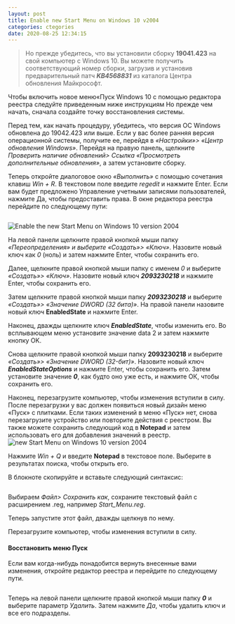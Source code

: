 ```yaml
---
layout: post
title: Enable new Start Menu on Windows 10 v2004
categories: ctegories
date: 2020-08-25 12:34:15
---
```

<!--StartFragment-->

> Но прежде убедитесь, что вы установили сборку **19041.423** на свой компьютер с Windows 10. Вы можете получить соответствующий номер сборки, загрузив и установив предварительный патч ***KB4568831*** из каталога Центра обновления Майкрософт.

<!-- /wp:quote --><!-- wp:paragraph -->

Чтобы включить новое меню«Пуск Windows 10 с помощью редактора реестра следуйте приведенным ниже инструкциям Но прежде чем начать, сначала создайте точку восстановления системы.

Перед тем, как начать процедуру, убедитесь, что версия ОС Windows обновлена до 19042.423 или выше. Если у вас более ранняя версия операционной системы, получите ее, перейдя в *«Настройки»> «Центр обновления Windows»*. Перейдя на правую панель, щелкните *Проверить наличие обновлений> Ссылка «Просмотреть дополнительные обновления»*, а затем установите сборку.

Теперь откройте диалоговое окно *«Выполнить»* с помощью сочетания клавиш *Win + R*. В текстовом поле введите *regedit* и нажмите Enter. Если вам будет предложено Управление учетными записями пользователей, нажмите Да, чтобы предоставить права. В окне редактора реестра перейдите по следующему пути:

<!-- /wp:paragraph --><!-- wp:preformatted -->

```

```

<!-- /wp:preformatted --><!-- wp:image {"align":"center","id":3449,"sizeSlug":"large"} -->

![](http://grishchuk.com.ua/wp-content/uploads/2020/08/Enable-the-new-Start-Menu-1.png "Enable the new Start Menu on Windows 10 version 2004")

<!-- /wp:image --><!-- wp:paragraph -->

На левой панели щелкните правой кнопкой мыши папку *«Переопределения» и выберите «Создать»> «Ключ»*. Назовите новый ключ как *0* (ноль) и затем нажмите Enter, чтобы сохранить его.

<!-- /wp:paragraph --><!-- wp:paragraph -->

Далее, щелкните правой кнопкой мыши папку с именем *0* и выберите *«Создать»> «Ключ»*. Назовите новый ключ ***2093230218*** и нажмите Enter, чтобы сохранить его.

<!-- /wp:paragraph --><!-- wp:paragraph -->

Затем щелкните правой кнопкой мыши папку ***2093230218*** и выберите *«Создать»> «Значение DWORD (32 бита)»*. На правой панели назовите новый ключ **EnabledState** и нажмите Enter.

<!-- /wp:paragraph --><!-- wp:paragraph -->

Наконец, дважды щелкните ключ ***EnabledState***, чтобы изменить его. Во всплывающем меню установите значение data 2 и затем нажмите кнопку OK.

Снова щелкните правой кнопкой мыши папку **2093230218** и выберите *«Создать»> «Значение DWORD (32-бит)»*. Назовите новый ключ ***EnabledStateOptions*** и нажмите Enter, чтобы сохранить его. Затем установите значение ***0***, как будто оно уже есть, и нажмите ОК, чтобы сохранить его.

Наконец, перезагрузите компьютер, чтобы изменения вступили в силу. После перезагрузки у вас должен появиться новый дизайн меню «Пуск» с плитками. Если таких изменений в меню «Пуск» нет, снова перезагрузите устройство или повторите действия с реестром. Вы также можете сохранить следующий код в **Notepad** и затем использовать его для добавления значений в реестр.![](http://grishchuk.com.ua/wp-content/uploads/2020/08/Enable-the-new-Start-Menu-..png "new Start Menu on Windows 10 version 2004")

<!-- /wp:image --><!-- wp:paragraph -->

Нажмите *Win + Q* и введите **Notepad** в текстовое поле. Выберите в результатах поиска, чтобы открыть его.

<!-- /wp:paragraph --><!-- wp:paragraph -->

В блокноте скопируйте и вставьте следующий синтаксис:

<!-- /wp:paragraph --><!-- wp:preformatted -->

```

```

<!-- /wp:preformatted --><!-- wp:paragraph -->

Выбираем *Файл> Сохранить как*, сохраните текстовый файл с расширением .reg, например *Start_Menu.reg*.

<!-- /wp:paragraph --><!-- wp:paragraph -->

Теперь запустите этот файл, дважды щелкнув по нему.

<!-- /wp:paragraph --><!-- wp:paragraph -->

Перезагрузите компьютер, чтобы изменения вступили в силу.

<!-- /wp:paragraph --><!-- wp:heading {"level":4} -->

#### Восстановить меню Пуск

<!-- /wp:heading --><!-- wp:paragraph -->

Если вам когда-нибудь понадобится вернуть внесенные вами изменения, откройте редактор реестра и перейдите по следующему пути.

<!-- /wp:paragraph --><!-- wp:preformatted -->

```

```

<!-- /wp:preformatted --><!-- wp:paragraph -->

Теперь на левой панели щелкните правой кнопкой мыши папку ***0*** и выберите параметр *Удалить*. Затем нажмите *Да*, чтобы удалить ключ и все его подразделы.

<!--EndFragment-->